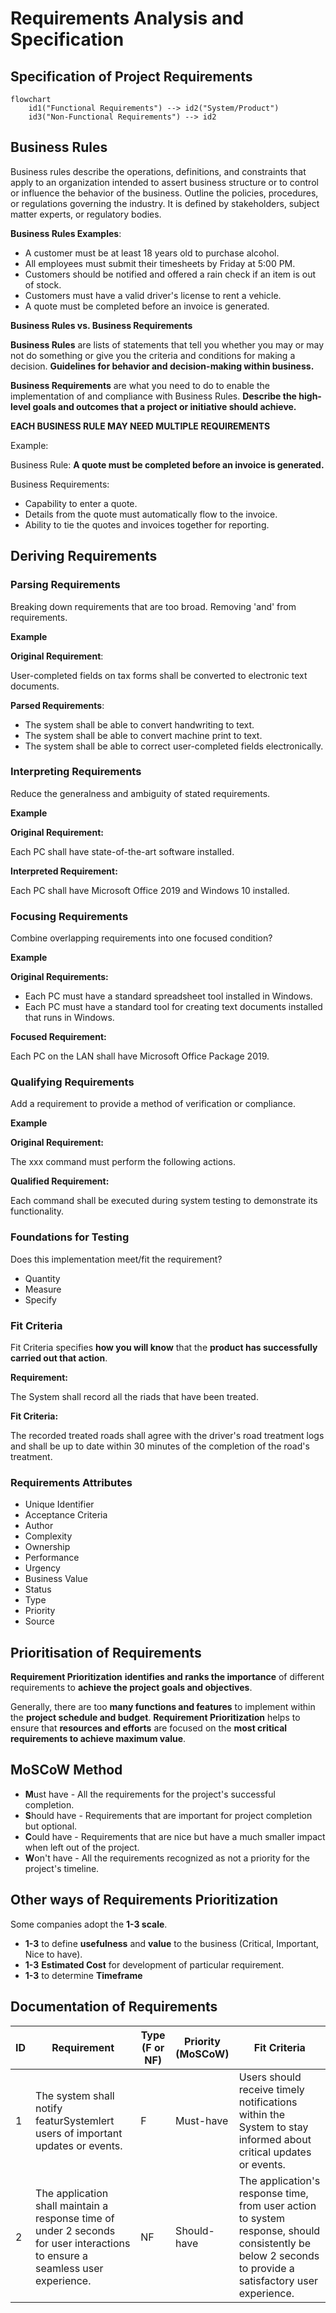 # Requirements Analysis and Specification

## Specification of Project Requirements

```mermaid
flowchart
    id1("Functional Requirements") --> id2("System/Product")
    id3("Non-Functional Requirements") --> id2
```

## Business Rules

Business rules describe the operations, definitions, and constraints that apply to an organization intended to assert business structure or to control or influence the behavior of the business. Outline the policies, procedures, or regulations governing the industry. It is defined by stakeholders, subject matter experts, or regulatory bodies.

**Business Rules Examples**:

- A customer must be at least 18 years old to purchase alcohol.
- All employees must submit their timesheets by Friday at 5:00 PM.
- Customers should be notified and offered a rain check if an item is out of stock.
- Customers must have a valid driver's license to rent a vehicle.
- A quote must be completed before an invoice is generated.

**Business Rules vs. Business Requirements**

**Business Rules** are lists of statements that tell you whether you may or may not do something or give you the criteria and conditions for making a decision. **Guidelines for behavior and decision-making within business.**

**Business Requirements** are what you need to do to enable the implementation of and compliance with Business Rules. **Describe the high-level goals and outcomes that a project or initiative should achieve.**

**EACH BUSINESS RULE MAY NEED MULTIPLE REQUIREMENTS**

Example:

Business Rule: **A quote must be completed before an invoice is generated.**

Business Requirements: 

- Capability to enter a quote.
- Details from the quote must automatically flow to the invoice.
- Ability to tie the quotes and invoices together for reporting.


## Deriving Requirements

### Parsing Requirements 

Breaking down requirements that are too broad. Removing 'and' from requirements.

**Example** 

**Original Requirement**:

User-completed fields on tax forms shall be converted to electronic text documents.

**Parsed Requirements**:

- The system shall be able to convert handwriting to text.
- The system shall be able to convert machine print to text.
- The system shall be able to correct user-completed fields electronically.


### Interpreting Requirements

Reduce the generalness and ambiguity of stated requirements.

**Example** 

**Original Requirement:**

Each PC shall have state-of-the-art software installed.

**Interpreted Requirement:**

Each PC shall have Microsoft Office 2019 and Windows 10 installed.

### Focusing Requirements

Combine overlapping requirements into one focused condition?

**Example** 

**Original Requirements:**

- Each PC must have a standard spreadsheet tool installed in Windows.
- Each PC must have a standard tool for creating text documents installed that runs in Windows.

**Focused Requirement:**

Each PC on the LAN shall have Microsoft Office Package 2019.

### Qualifying Requirements

Add a requirement to provide a method of verification or compliance.

**Example** 

**Original Requirement:**

The xxx command must perform the following actions.

**Qualified Requirement:**

Each command shall be executed during system testing to demonstrate its functionality.

### Foundations for Testing

Does this implementation meet/fit the requirement?

- Quantity
- Measure
- Specify

### Fit Criteria

Fit Criteria specifies **how you will know** that the **product has successfully carried out that action**.

**Requirement:**

The System shall record all the riads that have been treated.

**Fit Criteria:**

The recorded treated roads shall agree with the driver's road treatment logs and shall be up to date within 30 minutes of the completion of the road's treatment.

### Requirements Attributes

- Unique Identifier
- Acceptance Criteria
- Author
- Complexity
- Ownership
- Performance
- Urgency
- Business Value
- Status
- Type
- Priority
- Source


## Prioritisation of Requirements

**Requirement Prioritization** **identifies and ranks the importance** of different requirements to **achieve the project goals and objectives**.

Generally, there are too **many functions and features** to implement within the **project schedule and budget**. **Requirement Prioritization** helps to ensure that **resources and efforts** are focused on the **most critical requirements to achieve maximum value**.


## MoSCoW Method

- **M**ust have - All the requirements for the project's successful completion.
- **S**hould have - Requirements that are important for project completion but optional.
- **C**ould have - Requirements that are nice but have a much smaller impact when left out of the project.
- **W**on't have - All the requirements recognized as not a priority for the project's timeline.


## Other ways of Requirements Prioritization

Some companies adopt the **1-3 scale**. 
- **1-3** to define **usefulness** and **value** to the business (Critical, Important, Nice to have).
- **1-3** **Estimated Cost** for development of particular requirement.
- **1-3** to determine **Timeframe**


## Documentation of Requirements

| ID 	| Requirement                                                                                                                   	| Type <br>(F or NF) 	| Priority<br>(MoSCoW) 	| Fit Criteria                                                                                                                                            	|
|----	|-------------------------------------------------------------------------------------------------------------------------------	|--------------------	|----------------------	|---------------------------------------------------------------------------------------------------------------------------------------------------------	|
| 1  	| The system shall notify featurSystemlert users of important updates or events.                                	| F                  	| Must-have            	| Users should receive timely notifications within the System to stay informed about critical updates or events.                                          	|
| 2  	| The application shall maintain a response time of under 2 seconds for user interactions to ensure a seamless user experience. 	| NF                 	| Should-have          	| The application's response time, from user action to system response, should consistently be below 2 seconds to provide a satisfactory user experience. 	|

